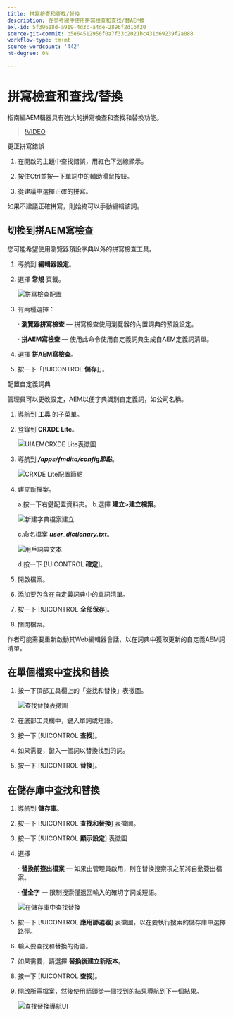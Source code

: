 ```yaml
---
title: 拼寫檢查和查找/替換
description: 在參考線中使用拼寫檢查和查找/替AEM換
exl-id: 5f39618d-a919-4d3c-a4de-2896f2d1bf20
source-git-commit: b5e64512956f0a7f33c2021bc431d69239f2a088
workflow-type: tm+mt
source-wordcount: '442'
ht-degree: 0%

---
```


# 拼寫檢查和查找/替換

指南編AEM輯器具有強大的拼寫檢查和查找和替換功能。

>[!VIDEO](https://video.tv.adobe.com/v/342768)

更正拼寫錯誤

1. 在開啟的主題中查找錯誤，用紅色下划線顯示。

2. 按住Ctrl並按一下單詞中的輔助滑鼠按鈕。

3. 從建議中選擇正確的拼寫。

如果不建議正確拼寫，則始終可以手動編輯該詞。

## 切換到拼AEM寫檢查

您可能希望使用瀏覽器預設字典以外的拼寫檢查工具。

1. 導航到 **編輯器設定**。

2. 選擇 **常規** 頁籤。

   ![拼寫檢查配置](images/lesson-11/configure-dictionary.png)

3. 有兩種選擇：

   · **瀏覽器拼寫檢查**  — 拼寫檢查使用瀏覽器的內置詞典的預設設定。

   · **拼AEM寫檢查**  — 使用此命令使用自定義詞典生成自AEM定義詞清單。

4. 選擇 **拼AEM寫檢查**。

5. 按一下「[!UICONTROL **儲存**]」。

配置自定義詞典

管理員可以更改設定，AEM以便字典識別自定義詞，如公司名稱。

1. 導航到 **工具** 的子菜單。

2. 登錄到 **CRXDE Lite**。

   ![UIAEMCRXDE Lite表徵圖](images/lesson-11/crxde-lite.png)

3. 導航到 **_/apps/fmdita/config節點_**。

   ![CRXDE Lite配置節點](images/lesson-11/config-node.png)


4. 建立新檔案。

   a.按一下右鍵配置資料夾。
b.選擇 **建立>建立檔案**。

   ![新建字典檔案建立](images/lesson-11/new-dictionary-file.png)


   c.命名檔案 _**user_dictionary.txt**_。

   ![用戶詞典文本](images/lesson-11/user-dictionary.png)


   d.按一下 [!UICONTROL **確定**]。

5. 開啟檔案。

6. 添加要包含在自定義詞典中的單詞清單。

7. 按一下 [!UICONTROL **全部保存**]。

8. 關閉檔案。

作者可能需要重新啟動其Web編輯器會話，以在詞典中獲取更新的自定義AEM詞清單。

## 在單個檔案中查找和替換

1. 按一下頂部工具欄上的「查找和替換」表徵圖。

   ![查找替換表徵圖](images/lesson-11/find-replace-icon.png)

2. 在底部工具欄中，鍵入單詞或短語。

3. 按一下 [!UICONTROL **查找**]。

4. 如果需要，鍵入一個詞以替換找到的詞。

5. 按一下 [!UICONTROL **替換**]。

## 在儲存庫中查找和替換

1. 導航到 **儲存庫**。

2. 按一下 [!UICONTROL **查找和替換**] 表徵圖。

3. 按一下 [!UICONTROL **顯示設定**] 表徵圖

4. 選擇

   · **替換前簽出檔案**  — 如果由管理員啟用，則在替換搜索項之前將自動簽出檔案。

   · **僅全字**  — 限制搜索僅返回輸入的確切字詞或短語。

   ![在儲存庫中查找替換](images/lesson-11/repository-find-replace.png)


5. 按一下 [!UICONTROL **應用篩選器**] 表徵圖，以在要執行搜索的儲存庫中選擇路徑。

6. 輸入要查找和替換的術語。

7. 如果需要，請選擇 **替換後建立新版本**。

8. 按一下 [!UICONTROL **查找**]。

9. 開啟所需檔案，然後使用箭頭從一個找到的結果導航到下一個結果。

   ![查找替換導航UI](images/lesson-11/find-replace-navigation.png)

